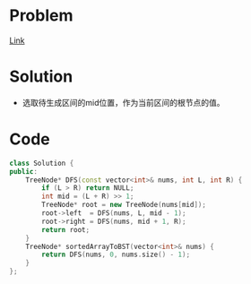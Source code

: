 # Problem
[Link](https://leetcode-cn.com/problems/convert-sorted-array-to-binary-search-tree/)

# Solution

* 选取待生成区间的mid位置，作为当前区间的根节点的值。


# Code
```cpp
class Solution {
public:
    TreeNode* DFS(const vector<int>& nums, int L, int R) {
        if (L > R) return NULL;
        int mid = (L + R) >> 1;
        TreeNode* root = new TreeNode(nums[mid]);
        root->left  = DFS(nums, L, mid - 1);
        root->right = DFS(nums, mid + 1, R);
        return root;
    }
    TreeNode* sortedArrayToBST(vector<int>& nums) {
        return DFS(nums, 0, nums.size() - 1);
    }
};
```